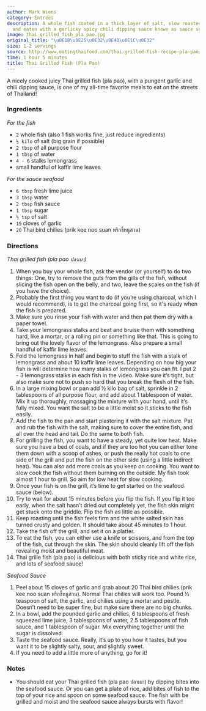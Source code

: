 ```yaml
---
author: Mark Wiens
category: Entrees
description: A whole fish coated in a thick layer of salt, slow roasted over charcoal,
  and eaten with a garlicky spicy chili dipping sauce known as sauce seafood.
image: thai_grilled_fish_pla_pao.jpg
original_title: "\u0E1B\u0E25\u0E32\u0E40\u0E1C\u0E32"
size: 1-2 servings
source: http://www.eatingthaifood.com/thai-grilled-fish-recipe-pla-pao/
time: 1 hour 5 minutes
title: Thai Grilled Fish (Pla Pao)
---
```

A nicely cooked juicy Thai grilled fish (pla pao), with a pungent garlic and chili dipping sauce, is one of my all-time favorite meals to eat on the streets of Thailand!

### Ingredients

_For the fish_

* `2` whole fish (also 1 fish works fine, just reduce ingredients)
* `½ kilo` of salt (big grain if possible)
* `2 tbsp` of all purpose flour
* `1 tbsp` of water
* `4 - 6` stalks lemongrass
* small handful of kaffir lime leaves

_For the sauce seafood_

* `6 tbsp` fresh lime juice
* `3 tbsp` water
* `2 tbsp` fish sauce
* `1 tbsp` sugar
* `½ tsp` of salt
* `15` cloves of garlic
* `20` Thai bird chilies (prik kee noo suan พริกขี้หนูสวน)

### Directions

_Thai grilled fish (pla pao ปลาเผา)_

1. When you buy your whole fish, ask the vendor (or yourself) to do two things: One, try to remove the guts from the gills of the fish, without slicing the fish open on the belly, and two, leave the scales on the fish (if you have the choice).
2. Probably the first thing you want to do (if you’re using charcoal, which I would recommend), is to get the charcoal going first, so it's ready when the fish is prepared.
3. Make sure you rinse your fish with water and then pat them dry with a paper towel.
4. Take your lemongrass stalks and beat and bruise them with something hard, like a mortar, or a rolling pin or something like that. This is going to bring out the lovely flavor of the lemongrass. Also prepare a small handful of kaffir lime leaves.
5. Fold the lemongrass in half and begin to stuff the fish with a stalk of lemongrass and about 10 kaffir lime leaves. Depending on how big your fish is will determine how many stalks of lemongrass you can fit. I put 2 - 3 lemongrass stalks in each fish in the video. Make sure it’s tight, but also make sure not to push so hard that you break the flesh of the fish.
6. In a large mixing bowl or pan add ½ kilo bag of salt, sprinkle in 2 tablespoons of all purpose flour, and add about 1 tablespoon of water. Mix it up thoroughly, massaging the mixture with your hand, until it’s fully mixed. You want the salt to be a little moist so it sticks to the fish easily.
7. Add the fish to the pan and start plastering it with the salt mixture. Pat and rub the fish with the salt, making sure to cover the entire fish, and all over the head and tail. Do the same to both fish.
8. For grilling the fish, you want to have a steady, yet quite low heat. Make sure you have a bed of coals, and if they are too hot you can either tone them down with a scoop of ashes, or push the really hot coals to one side of the grill and put the fish on the other side (using a little indirect heat). You can also add more coals as you keep on cooking. You want to slow cook the fish without them burning on the outside. My fish took almost 1 hour to grill. So aim for low heat for slow cooking.
9. Once your fish is on the grill, it’s time to get started on the seafood sauce (below).
10. Try to wait for about 15 minutes before you flip the fish. If you flip it too early, when the salt hasn’t dried out completely yet, the fish skin might get stuck onto the griddle. Flip the fish as little as possible.
11. Keep roasting until the fish feels firm and the white salted skin has turned crusty and golden. It should take about 45 minutes to 1 hour.
12. Take the fish off the grill, and set it on a platter.
13. To eat the fish, you can either use a knife or scissors, and from the top of the fish, cut through the skin. The skin should cleanly lift off the fish revealing moist and beautiful meat.
14. Thai grille fish (pla pao) is delicious with both sticky rice and white rice, and lots of seafood sauce!

_Seafood Sauce_

1. Peel about 15 cloves of garlic and grab about 20 Thai bird chilies (prik kee noo suan พริกขี้หนูสวน). Normal Thai chilies will work too. Pound ½ teaspoon of salt, the garlic, and chilies using a mortar and pestle. Doesn’t need to be super fine, but make sure there are no big chunks.
2. In a bowl, add the pounded garlic and chilies, 6 tablespoons of fresh squeezed lime juice, 3 tablespoons of water, 2.5 tablespoons of fish sauce, and 1 tablespoon of sugar. Mix everything together until the sugar is dissolved.
3. Taste the seafood sauce. Really, it’s up to you how it tastes, but you want it to be slightly salty, sour, and slightly sweet.
4. If you need to add a little more of anything, go for it!

### Notes

- You should eat your Thai grilled fish (pla pao ปลาเผา) by dipping bites into the seafood sauce. Or you can get a plate of rice, add bites of fish to the top of your rice and spoon on some seafood sauce. The fish with be grilled and moist and the seafood sauce always bursts with flavor!